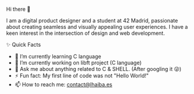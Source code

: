 Hi there 👋

I am a digital product designer and a student at 42 Madrid, passionate about creating seamless and visually appealing user experiences. I have a keen interest in the intersection of design and web development.

✨ Quick Facts

- 🌱 I’m currently learning C language
- 🔭 I’m currently working on libft project (C language)
- 💬 Ask me about anything related to C & SHELL. (After googling it 😜)
- ⚡ Fun fact: My first line of code was not "Hello World!"
- 📫 How to reach me: contact@lhaiba.es
